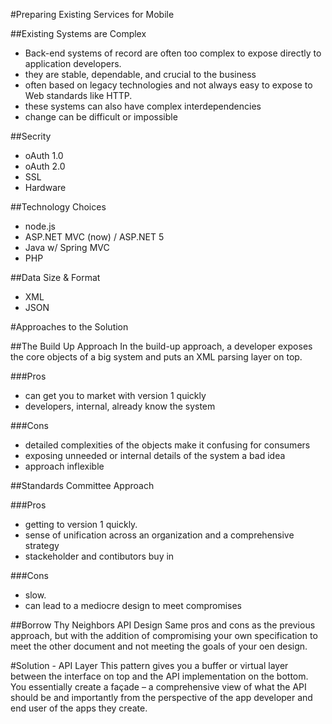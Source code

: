 #Preparing Existing Services for Mobile

##Existing Systems are Complex
* Back-end systems of record are often too complex to expose directly to application
developers.
* they are stable, dependable, and crucial to the business
* often based on legacy technologies and not always easy to expose to Web standards like HTTP.
* these systems can also have complex interdependencies
* change can be difficult or impossible

##Secrity
* oAuth 1.0
* oAuth 2.0
* SSL
* Hardware

##Technology Choices
* node.js
* ASP.NET MVC (now) / ASP.NET 5
* Java w/ Spring MVC
* PHP

##Data Size & Format
* XML
* JSON


#Approaches to the Solution

##The Build Up Approach
In the build-up approach, a developer exposes the core objects of a big system and puts an
XML parsing layer on top.

###Pros
* can get you to market with version 1 quickly
* developers, internal, already know the system

###Cons
* detailed complexities of the objects make it confusing for consumers
* exposing unneeded or internal details of the system a bad idea
* approach inflexible

##Standards Committee Approach

###Pros
* getting to version 1 quickly.
* sense of unification across an organization and a comprehensive strategy
* stackeholder and contibutors buy in

###Cons
* slow.
* can lead to a mediocre design to meet compromises

##Borrow Thy Neighbors API Design
Same pros and cons as the previous approach, but with the addition of compromising your own specification to meet the
other document and not meeting the goals of your oen design.

#Solution - API Layer
This pattern gives you a buffer or virtual layer between the interface on top and the API
implementation on the bottom. You essentially create a façade – a comprehensive view of what
the API should be and importantly from the perspective of the app developer and end user of the apps they
create.
